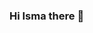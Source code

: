 ### Hi Isma there 👋

<!--
**Ismafrianti/Ismafrianti** is a ✨ _special_ ✨ repository because its `README.md` (this file) appears on your GitHub profile.

Here are some ideas to get you started:

- 🔭 I’m currently studying on Gadjah Mada University
- 🌱 I’m currently learning Python
- 💬 Ask me about anythingggg
- 📫 How to reach me: instagram profile @ismafrianti
- 😄 Pronouns: She/Her
-->
